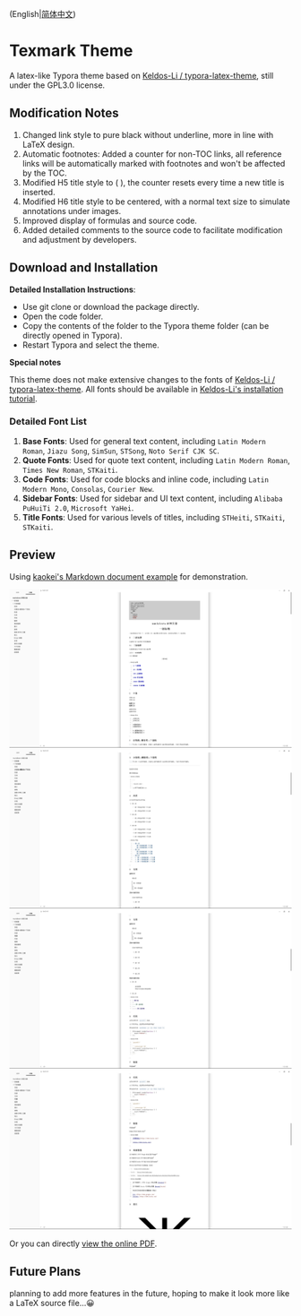 (English|[简体中文](./README.md))
# Texmark Theme
A latex-like Typora theme based on [Keldos-Li / typora-latex-theme](https://github.com/Keldos-Li/typora-latex-theme/), still under the GPL3.0 license.

## Modification Notes

1. Changed link style to pure black without underline, more in line with LaTeX design.
2. Automatic footnotes: Added a counter for non-TOC links, all reference links will be automatically marked with footnotes and won't be affected by the TOC.
3. Modified H5 title style to ( ), the counter resets every time a new title is inserted.
4. Modified H6 title style to be centered, with a normal text size to simulate annotations under images.
5. Improved display of formulas and source code.
6. Added detailed comments to the source code to facilitate modification and adjustment by developers.

## Download and Installation

**Detailed Installation Instructions**:
- Use git clone or download the package directly.
- Open the code folder.
- Copy the contents of the folder to the Typora theme folder (can be directly opened in Typora).
- Restart Typora and select the theme.

**Special notes**

This theme does not make extensive changes to the fonts of [Keldos-Li / typora-latex-theme](https://github.com/Keldos-Li/typora-latex-theme/). All fonts should be available in [Keldos-Li's installation tutorial](https://github.com/Keldos-Li/typora-latex-theme/blob/main/README.md#%E4%B8%8B%E8%BD%BD%E4%B8%8E%E5%AE%89%E8%A3%85).

### Detailed Font List
1. **Base Fonts**: Used for general text content, including `Latin Modern Roman`, `Jiazu Song`, `SimSun`, `STSong`, `Noto Serif CJK SC`.
2. **Quote Fonts**: Used for quote text content, including `Latin Modern Roman`, `Times New Roman`, `STKaiti`.
3. **Code Fonts**: Used for code blocks and inline code, including `Latin Modern Mono`, `Consolas`, `Courier New`.
4. **Sidebar Fonts**: Used for sidebar and UI text content, including `Alibaba PuHuiTi 2.0`, `Microsoft YaHei`.
5. **Title Fonts**: Used for various levels of titles, including `STHeiti`, `STKaiti`, `STKaiti`.

## Preview
Using [kaokei's Markdown document example](https://github.com/kaokei/kaokei.github.io/blob/docs/docs/_posts/markdown%E7%A4%BA%E4%BE%8B%E6%96%87%E7%AB%A0.md) for demonstration.

![demo1](https://github.com/carols12352/Texmark/blob/main/.assets/demo1.png)
![demo2](https://github.com/carols12352/Texmark/blob/main/.assets/demo2.png)
![demo3](https://github.com/carols12352/Texmark/blob/main/.assets/demo3.png)
![demo4](https://github.com/carols12352/Texmark/blob/main/.assets/demo4.png)

Or you can directly [view the online PDF](https://github.com/carols12352/Texmark/blob/main/.assets/demo.pdf).

## Future Plans
planning to add more features in the future, hoping to make it look more like a LaTeX source file...😀
